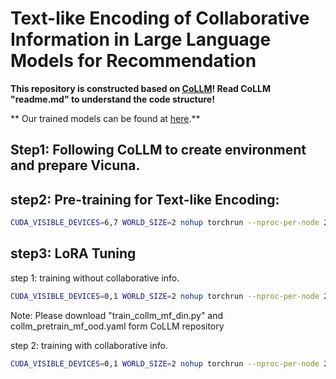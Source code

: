 # Text-like Encoding of Collaborative Information in Large Language Models for Recommendation


**This repository is constructed based on [CoLLM](https://github.com/zyang1580/CoLLM)! Read CoLLM "readme.md" to understand the code structure!**

** Our trained models can be found at [here](https://rec.ustc.edu.cn/share/ddf0ccf0-5fb3-11ef-93eb-23d2eed3b4d2).**





## Step1: Following CoLLM to create environment and prepare Vicuna.

## step2: Pre-training for Text-like Encoding:
```bash
CUDA_VISIBLE_DEVICES=6,7 WORLD_SIZE=2 nohup torchrun --nproc-per-node 2 --master_port=11139 train_collm_mf_din.py  --cfg-path=train_configs/collm_pretrain_mf_ood.yaml > /log.out &
```

## step3: LoRA Tuning
   

step 1: training without collaborative info.
```bash
CUDA_VISIBLE_DEVICES=0,1 WORLD_SIZE=2 nohup torchrun --nproc-per-node 2 --master_port=11139 train_collm_mf_din.py  --cfg-path=train_configs/collm_pretrain_mf_ood.yaml > /log.out & 
```
Note: Please download "train_collm_mf_din.py" and collm_pretrain_mf_ood.yaml form CoLLM repository

step 2: training with collaborative info.
```bash
CUDA_VISIBLE_DEVICES=0,1 WORLD_SIZE=2 nohup torchrun --nproc-per-node 2 --master_port=11139 train_binllm.py  --cfg-path=train_configs/hash_CF_ml.yaml > /log.out & 
```
